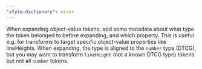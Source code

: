 ```yaml
---
'style-dictionary': minor
---
```


When expanding object-value tokens, add some metadata about what type the token belonged to before expanding, and which property. This is useful e.g. for transforms to target specific object-value properties like lineHeights. When expanding, the type is aligned to the `number` type (DTCG), but you may want to transform `lineHeight` (not a known DTCG type) tokens but not all `number` tokens.
